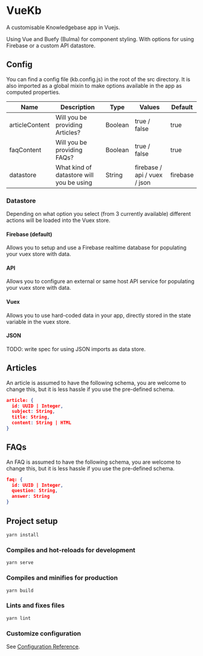 # VueKb

A customisable Knowledgebase app in Vuejs.

Using Vue and Buefy (Bulma) for component styling. With options for using Firebase or a custom API datastore.

## Config

You can find a config file (kb.config.js) in the root of the src directory. It is also imported as a global mixin to make options available in the app as computed properties.

| Name | Description | Type | Values | Default |
|---|---|---|---|---|
| articleContent | Will you be providing Articles? | Boolean  | true / false | true |
| faqContent | Will you be providing FAQs? | Boolean  | true / false | true |
| datastore | What kind of datastore will you be using | String | firebase / api / vuex / json | firebase |

### Datastore

Depending on what option you select (from 3 currently available) different actions will be loaded into the Vuex store.

#### Firebase (default)

Allows you to setup and use a Firebase realtime database for populating your vuex store with data.

#### API

Allows you to configure an external or same host API service for populating your vuex store with data.

#### Vuex

Allows you to use hard-coded data in your app, directly stored in the state variable in the vuex store.

#### JSON

TODO: write spec for using JSON imports as data store.

## Articles

An article is assumed to have the following schema, you are welcome to change this, but it is less hassle if you use the pre-defined schema.

```json
article: {
  id: UUID | Integer,
  subject: String,
  title: String,
  content: String | HTML
}
```
## FAQs

An FAQ is assumed to have the following schema, you are welcome to change this, but it is less hassle if you use the pre-defined schema.

```json
faq: {
  id: UUID | Integer,
  question: String,
  answer: String
}
```

## Project setup
```
yarn install
```

### Compiles and hot-reloads for development
```
yarn serve
```

### Compiles and minifies for production
```
yarn build
```

### Lints and fixes files
```
yarn lint
```

### Customize configuration
See [Configuration Reference](https://cli.vuejs.org/config/).
